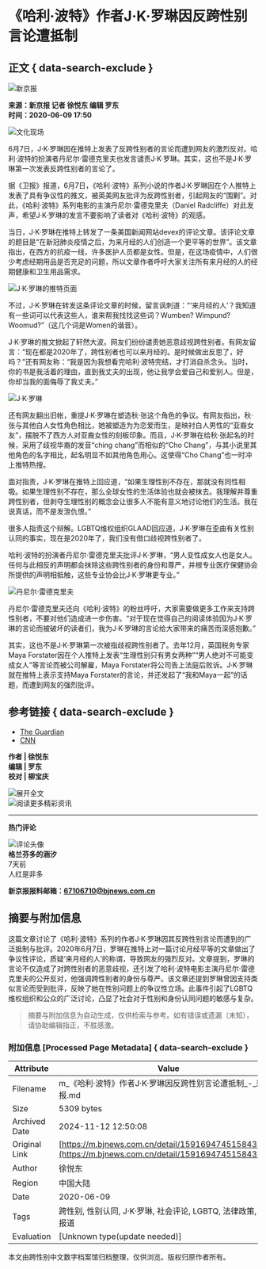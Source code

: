 # 《哈利·波特》作者J·K·罗琳因反跨性别言论遭抵制

## 正文 { data-search-exclude }


![新京报](https://static.bjnews.com.cn/wap/img/top-logo.png)

**来源：新京报 记者 徐悦东 编辑 罗东**  
**时间：2020-06-09 17:50**

![文化现场](https://media.bjnews.com.cn/column/2023/09/07/5363874361629549726.jpg)

6月7日，J·K·罗琳因在推特上发表了反跨性别者的言论而遭到网友的激烈反对。哈利·波特的扮演者丹尼尔·雷德克里夫也发言谴责J·K·罗琳。其实，这也不是J·K·罗琳第一次发表反跨性别者的言论了。

据《卫报》报道，6月7日，《哈利·波特》系列小说的作者J·K·罗琳因在个人推特上发表了具有争议性的推文，被英美网友批评为反跨性别者，引起网友的“围剿”。对此，《哈利·波特》系列电影的主演丹尼尔·雷德克里夫（Daniel Radcliffe）对此发声，希望J·K·罗琳的发言不要影响了读者对《哈利·波特》的观感。

当日，J·K·罗琳在推特上转发了一条美国新闻网站devex的评论文章。该评论文章的题目是“在新冠肺炎疫情之后，为来月经的人们创造一个更平等的世界”。该文章指出，在西方的抗疫一线，许多医护人员都是女性。但是，在这场疫情中，人们很少考虑经期用品是否充足的问题，所以文章作者呼吁大家关注所有来月经的人的经期健康和卫生用品需求。

![J·K·罗琳的推特页面](https://media.bjnews.com.cn/image/2020/06/09/4934475778336303595.jpg)

不过，J·K·罗琳在转发这条评论文章的时候，留言讽刺道：“‘来月经的人’？我知道有一些词可以代表这些人，谁来帮我找找这些词？Wumben? Wimpund? Woomud?”（这几个词是Women的谐音）。

J·K·罗琳的推文掀起了轩然大波。网友们纷纷谴责她恶意歧视跨性别者。有网友留言：“现在都是2020年了，跨性别者也可以来月经的。是时候做出反思了，好吗？”还有网友称：“我是因为我想看完哈利·波特完结，才打消自杀念头。当时，你的书是我活着的理由，直到我丈夫的出现，他让我学会爱自己和爱别人。但是，你却当我的面侮辱了我丈夫。”

![J·K·罗琳](https://media.bjnews.com.cn/cover/2020/06/09/4934475733062983933.jpeg)

还有网友翻出旧帐，重提J·K·罗琳在塑造秋·张这个角色的争议。有网友指出，秋·张与其他白人女性角色相比，她被塑造为为恋爱而生，是映衬白人男性的“亚裔女友”，摆脱不了西方人对亚裔女性的刻板印象。而且，J·K·罗琳在给秋·张起名的时候，采用了歧视华裔的发音“ching chang”而相似的“Cho Chang”，与其小说里其他角色的名字相比，起名明显不如其他角色用心。这使得“Cho Chang”也一时冲上推特热搜。

面对指责，J·K·罗琳在推特上回应道，“如果生理性别不存在，那就没有同性相吸。如果生理性别不存在，那么全球女性的生活体验也就会被抹去。我理解并尊重跨性别者，但剥夺生理性别的概念会让很多人不能有意义地讨论他们的生活。我在说真话，而不是发泄仇恨。”

很多人指责这个辩解。LGBTQ维权组织GLAAD回应道，J·K·罗琳在歪曲有关性别认同的事实，现在是2020年了，我们没有借口歧视跨性别者了。

哈利·波特的扮演者丹尼尔·雷德克里夫批评J·K·罗琳，“男人变性成女人也是女人。任何与此相反的声明都会抹除这些跨性别者的身份和尊严，并根专业医疗保健协会所提供的声明相抵触，这些专业协会比J·K·罗琳更专业。”

![丹尼尔·雷德克里夫](https://media.bjnews.com.cn/image/2020/06/09/4934475778323718702.jpg)

丹尼尔·雷德克里夫还向《哈利·波特》的粉丝呼吁，大家需要做更多工作来支持跨性别者，不要对他们造成进一步伤害。“对于现在觉得自己的阅读体验因为J·K·罗琳的言论而被破坏的读者们，我为J·K·罗琳的言论给大家带来的痛苦而深感抱歉。”

其实，这也不是J·K·罗琳第一次被指歧视跨性别者了。去年12月，英国税务专家Maya Forstater因在个人推特上发表“生理性别只有男女两种”“男人绝对不可能变成女人”等言论而被公司解雇，Maya Forstater将公司告上法庭后败诉。J·K·罗琳就在推特上表示支持Maya Forstater的言论，并还发起了“我和Maya一起”的话题，而遭到网友的强烈批评。

## 参考链接 { data-search-exclude }
- [The Guardian](https://www.theguardian.com/film/2020/jun/08/daniel-radcliffe-jk-rowling-transgender-tweets)
- [CNN](https://edition.cnn.com/2020/06/08/entertainment/daniel-radcliffe-responds-jk-rowling-trans-tweets-trnd/index.html)

**作者 | 徐悦东**  
**编辑 | 罗东**  
**校对 | 柳宝庆**  

![展开全文](https://static.bjnews.com.cn/wap/img/jt2.png)  
![阅读更多精彩资讯](https://static.bjnews.com.cn/wap/img/read_img.png)

---

**热门评论**

![评论头像](https://media.bjnews.com.cn/avatar/head-default60.png)  
**格兰芬多的涵汐**  
7天前  
人红是非多  

**新京报报料邮箱：67106710@bjnews.com.cn**  
<!-- tcd_original_link https://m.bjnews.com.cn/detail/159169474515843.html -->
## 摘要与附加信息

<!-- tcd_abstract -->
这篇文章讨论了《哈利·波特》系列的作者J·K·罗琳因其反跨性别言论而遭到的广泛抵制与批评。2020年6月7日，罗琳在推特上对一篇讨论月经平等的文章做出了争议性评论，质疑‘来月经的人’的称谓，导致网友的强烈反对。文章提到，罗琳的言论不仅造成了对跨性别者的恶意歧视，还引发了哈利·波特电影主演丹尼尔·雷德克里夫的公开反对，他强调跨性别者的身份与尊严。该文章还提到罗琳曾因支持类似言论而受到批评，反映了她在性别问题上的争议性立场。此事件引起了LGBTQ维权组织和公众的广泛讨论，凸显了社会对于性别和身份认同问题的敏感与复杂。
<!-- tcd_abstract_end -->

> 摘要与附加信息为自动生成，仅供检索与参考。如有错误或遗漏（未知），请协助编辑指正，不胜感激。

### 附加信息 [Processed Page Metadata] { data-search-exclude }

| Attribute       | Value                                  |
|-----------------|----------------------------------------|
| Filename        | m_《哈利·波特》作者J·K·罗琳因反跨性别言论遭抵制_-_新京报.md                             |
| Size            | 5309 bytes                           |
| Archived Date   | 2024-11-12 12:50:08                             |
| Original Link   | [https://m.bjnews.com.cn/detail/159169474515843.html](https://m.bjnews.com.cn/detail/159169474515843.html)                       |
| Author          | 徐悦东                               |
| Region          | 中国大陆                               |
| Date            | 2020-06-09                                 |
| Tags            | 跨性别, 性别认同, J·K·罗琳, 社会评论, LGBTQ, 法律政策, 媒体报道                                 |
| Evaluation            | [Unknown type(update needed)]                                 |
<!-- tcd_table_end -->

本文由跨性别中文数字档案馆归档整理，仅供浏览。版权归原作者所有。
